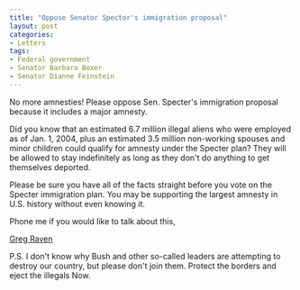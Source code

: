 ```yaml
---
title: "Oppose Senator Spector's immigration proposal"
layout: post
categories:
- Letters
tags:
- Federal government
- Senator Barbara Boxer
- Senator Dianne Feinstein
---
```


No more amnesties! Please oppose Sen. Specter's immigration proposal because it includes a major amnesty.

Did you know that an estimated 6.7 million illegal aliens who were employed as of Jan. 1, 2004, plus an estimated 3.5 million non-working spouses and minor children could qualify for amnesty under the Specter plan? They will be allowed to stay indefinitely as long as they don't do anything to get themselves deported.

Please be sure you have all of the facts straight before you vote on the Specter immigration plan. You may be supporting the largest amnesty in U.S. history without even knowing it.

Phone me if you would like to talk about this,

[Greg Raven](https://www.gregraven.org/)

P.S. I don't know why Bush and other so-called leaders are attempting to destroy our country, but please don't join them. Protect the borders and eject the illegals Now.
